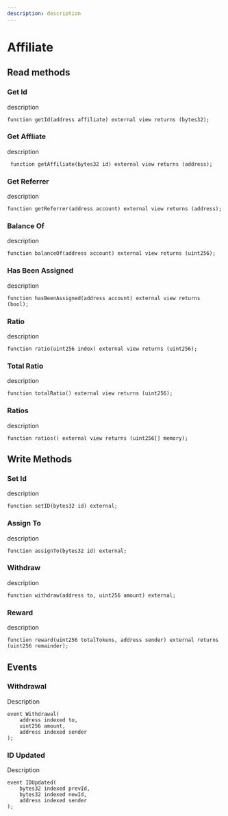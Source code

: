 ```yaml
---
description: description
---
```


# Affiliate

## Read methods

### Get Id

description

```solidity
function getId(address affiliate) external view returns (bytes32);
```

### Get Affliate

description

```solidity
 function getAffiliate(bytes32 id) external view returns (address);
```

### Get Referrer

description

```solidity
function getReferrer(address account) external view returns (address);
```

### Balance Of

description

```solidity
function balanceOf(address account) external view returns (uint256);
```

### Has Been Assigned

description

```solidity
function hasBeenAssigned(address account) external view returns (bool);
```

### Ratio

description

```solidity
function ratio(uint256 index) external view returns (uint256);
```

### Total Ratio&#x20;

description

```solidity
function totalRatio() external view returns (uint256);
```

### Ratios&#x20;

description

```solidity
function ratios() external view returns (uint256[] memory);
```

## Write Methods

### Set Id

description

```solidity
function setID(bytes32 id) external;
```

### Assign To&#x20;

description

```solidity
function assignTo(bytes32 id) external;
```

### Withdraw

description

```solidity
function withdraw(address to, uint256 amount) external;
```

### Reward

description

```solidity
function reward(uint256 totalTokens, address sender) external returns (uint256 remainder);
```

## Events

### Withdrawal

Description

```solidity
event Withdrawal(
    address indexed to, 
    uint256 amount, 
    address indexed sender
);
```

### ID Updated

Description

```solidity
event IDUpdated(
    bytes32 indexed prevId, 
    bytes32 indexed newId,
    address indexed sender
); 
```

##
